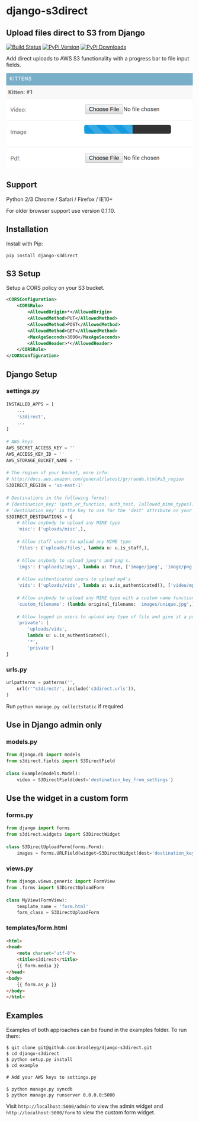 django-s3direct
===============

Upload files direct to S3 from Django
-------------------------------------

[![Build Status](https://travis-ci.org/bradleyg/django-s3direct.svg?branch=master)](https://travis-ci.org/bradleyg/django-s3direct)
[![PyPi Version](https://pypip.in/v/django-s3direct/badge.png)](https://crate.io/packages/django-s3direct)
[![PyPi Downloads](https://pypip.in/d/django-s3direct/badge.png)](https://crate.io/packages/django-s3direct)

Add direct uploads to AWS S3 functionality with a progress bar to file input fields.

![screenshot](https://raw.githubusercontent.com/bradleyg/django-s3direct/master/screenshot.png)

## Support
Python 2/3
Chrome / Safari / Firefox / IE10+

For older browser support use version 0.1.10.

## Installation

Install with Pip:

```pip install django-s3direct```

## S3 Setup

Setup a CORS policy on your S3 bucket.

```xml
<CORSConfiguration>
    <CORSRule>
        <AllowedOrigin>*</AllowedOrigin>
        <AllowedMethod>PUT</AllowedMethod>
        <AllowedMethod>POST</AllowedMethod>
        <AllowedMethod>GET</AllowedMethod>
        <MaxAgeSeconds>3000</MaxAgeSeconds>
        <AllowedHeader>*</AllowedHeader>
    </CORSRule>
</CORSConfiguration>
```

## Django Setup

### settings.py

```python
INSTALLED_APPS = [
    ...
    's3direct',
    ...
]

# AWS keys
AWS_SECRET_ACCESS_KEY = ''
AWS_ACCESS_KEY_ID = ''
AWS_STORAGE_BUCKET_NAME = ''

# The region of your bucket, more info:
# http://docs.aws.amazon.com/general/latest/gr/rande.html#s3_region
S3DIRECT_REGION = 'us-east-1'

# Destinations in the following format:
# {destination_key: (path_or_function, auth_test, [allowed_mime_types])}
# 'destination_key' is the key to use for the 'dest' attribute on your widget or model field
S3DIRECT_DESTINATIONS = {
    # Allow anybody to upload any MIME type
    'misc': ('uploads/misc',),

    # Allow staff users to upload any MIME type
    'files': ('uploads/files', lambda u: u.is_staff,),

    # Allow anybody to upload jpeg's and png's.
    'imgs': ('uploads/imgs', lambda u: True, ['image/jpeg', 'image/png'],),

    # Allow authenticated users to upload mp4's
    'vids': ('uploads/vids', lambda u: u.is_authenticated(), ['video/mp4'],)

    # Allow anybody to upload any MIME type with a custom name function, eg:
    'custom_filename': (lambda original_filename: 'images/unique.jpg',),

    # Allow logged in users to upload any type of file and give it a private acl:
    'private': (
        'uploads/vids',
        lambda u: u.is_authenticated(),
        '*',
        'private')
}
```

### urls.py

```python
urlpatterns = patterns('',
    url(r'^s3direct/', include('s3direct.urls')),
)
```

Run ```python manage.py collectstatic``` if required.

## Use in Django admin only

### models.py

```python
from django.db import models
from s3direct.fields import S3DirectField

class Example(models.Model):
    video = S3DirectField(dest='destination_key_from_settings')
```

## Use the widget in a custom form

### forms.py

```python
from django import forms
from s3direct.widgets import S3DirectWidget

class S3DirectUploadForm(forms.Form):
    images = forms.URLField(widget=S3DirectWidget(dest='destination_key_from_settings'))
```

### views.py

```python
from django.views.generic import FormView
from .forms import S3DirectUploadForm

class MyView(FormView):
    template_name = 'form.html'
    form_class = S3DirectUploadForm
```

### templates/form.html

```html
<html>
<head>
    <meta charset="utf-8">
    <title>s3direct</title>
    {{ form.media }}
</head>
<body>
    {{ form.as_p }}
</body>
</html>
```

## Examples
Examples of both approaches can be found in the examples folder. To run them:
```shell
$ git clone git@github.com:bradleyg/django-s3direct.git
$ cd django-s3direct
$ python setup.py install
$ cd example

# Add your AWS keys to settings.py

$ python manage.py syncdb
$ python manage.py runserver 0.0.0.0:5000
```

Visit ```http://localhost:5000/admin``` to view the admin widget and ```http://localhost:5000/form``` to view the custom form widget.
